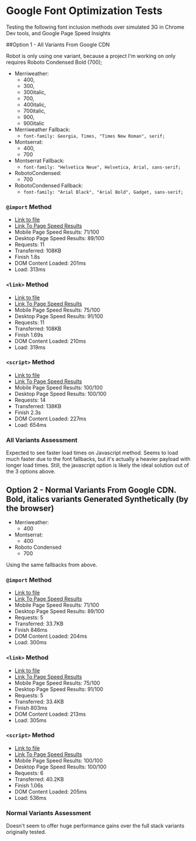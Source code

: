 Google Font Optimization Tests
==============================

Testing the following font inclusion methods over simulated 3G in Chrome Dev tools, and Google Page Speed Insights

##Option 1 - All Variants From Google CDN

Robot is only using one variant, because a project I'm working on only requires Roboto Condensed Bold (700);

- Merriweather:
  - 400,
  - 300,
  - 300italic,
  - 700,
  - 400italic,
  - 700italic,
  - 900,
  - 900italic
- Merriweather Fallback:
  - `font-family: Georgia, Times, "Times New Roman", serif;`
- Montserrat:
  - 400,
  - 700
- Montserrat Fallback:
  - `font-family: "Helvetica Neue", Helvetica, Arial, sans-serif;`
- RobotoCondensed:
  - 700
- RobotoCondensed Fallback:
  - `font-family: "Arial Black", "Arial Bold", Gadget, sans-serif;`

### `@import` Method
- [Link to file](https://somecallmejosh.github.io/google-font-tests/all-variants/import-method.html)
- [Link To Page Speed Results](https://developers.google.com/speed/pagespeed/insights/?url=https%3A%2F%2Fsomecallmejosh.github.io%2Fgoogle-font-tests%2Fimport-method.html&tab=desktop)
- Mobile Page Speed Results: 71/100
- Desktop Page Speed Results: 89/100
- Requests: 11
- Transferred: 108KB
- Finish 1.8s
- DOM Content Loaded: 201ms
- Load: 313ms

### `<link>` Method
- [Link to file](https://somecallmejosh.github.io/google-font-tests/all-variants/link-method.html)
- [Link To Page Speed Results](https://developers.google.com/speed/pagespeed/insights/?url=https%3A%2F%2Fsomecallmejosh.github.io%2Fgoogle-font-tests%2Flink-method.html&tab=mobile)
- Mobile Page Speed Results: 75/100
- Desktop Page Speed Results: 91/100
- Requests: 11
- Transferred: 108KB
- Finish 1.69s
- DOM Content Loaded: 210ms
- Load: 319ms

### `<script>` Method
- [Link to file](https://somecallmejosh.github.io/google-font-tests/all-variants/javascript-method.html)
- [Link To Page Speed Results](https://developers.google.com/speed/pagespeed/insights/?url=https%3A%2F%2Fsomecallmejosh.github.io%2Fgoogle-font-tests%2Fjavascript-method.html&tab=desktop)
- Mobile Page Speed Results: 100/100
- Desktop Page Speed Results: 100/100
- Requests: 14
- Transferred: 138KB
- Finish 2.3s
- DOM Content Loaded: 227ms
- Load: 654ms

### All Variants Assessment

Expected to see faster load times on Javascript method. Seems to load much faster due to the font fallbacks, but it's actually a heavier payload with longer load times. Still, the javascript option is likely the ideal solution out of the 3 options above.

## Option 2 - Normal Variants From Google CDN. Bold, italics variants Generated Synthetically (by the browser)

- Merriweather:
  - 400
- Montserrat:
  - 400
- Roboto Condensed
  - 700

Using the same fallbacks from above.

### `@import` Method
- [Link to file](https://somecallmejosh.github.io/google-font-tests/normal-variants/import-method.html)
- [Link To Page Speed Results](https://developers.google.com/speed/pagespeed/insights/?url=https%3A%2F%2Fsomecallmejosh.github.io%2Fgoogle-font-tests%2Fnormal-variants%2Fimport-method.html&tab=mobile)
- Mobile Page Speed Results: 71/100
- Desktop Page Speed Results: 89/100
- Requests: 5
- Transferred: 33.7KB
- Finish 846ms
- DOM Content Loaded: 204ms
- Load: 300ms

### `<link>` Method
- [Link to file](https://somecallmejosh.github.io/google-font-tests/normal-variants/link-method.html)
- [Link To Page Speed Results](https://developers.google.com/speed/pagespeed/insights/?url=https%3A%2F%2Fsomecallmejosh.github.io%2Fgoogle-font-tests%2Fnormal-variants%2Flink-method.html)
- Mobile Page Speed Results: 75/100
- Desktop Page Speed Results: 91/100
- Requests: 5
- Transferred: 33.4KB
- Finish 803ms
- DOM Content Loaded: 213ms
- Load: 305ms

### `<script>` Method
- [Link to file](https://somecallmejosh.github.io/google-font-tests/normal-variants/javascript-method.html)
- [Link To Page Speed Results](https://developers.google.com/speed/pagespeed/insights/?url=https%3A%2F%2Fsomecallmejosh.github.io%2Fgoogle-font-tests%2Fnormal-variants%2Fjavascript-method.html&tab=desktop)
- Mobile Page Speed Results: 100/100
- Desktop Page Speed Results: 100/100
- Requests: 6
- Transferred: 40.2KB
- Finish 1.06s
- DOM Content Loaded: 205ms
- Load: 536ms


### Normal Variants Assessment

Doesn't seem to offer huge performance gains over the full stack variants originally tested.
